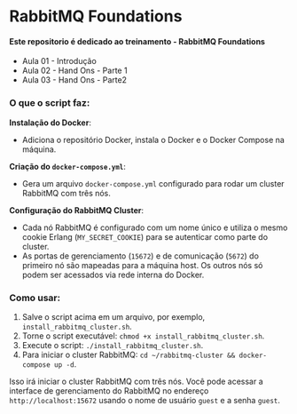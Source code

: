 # RabbitMQ Foundations
#### Este repositorio é dedicado ao treinamento - RabbitMQ Foundations
- Aula 01 - Introdução
- Aula 02 - Hand Ons - Parte 1
- Aula 03 - Hand Ons - Parte2

### O que o script faz:

**Instalação do Docker**: 
- Adiciona o repositório Docker, instala o Docker e o Docker Compose na máquina.

**Criação do `docker-compose.yml`**:
- Gera um arquivo `docker-compose.yml` configurado para rodar um cluster RabbitMQ com três nós.

**Configuração do RabbitMQ Cluster**:
- Cada nó RabbitMQ é configurado com um nome único e utiliza o mesmo cookie Erlang (`MY_SECRET_COOKIE`) para se autenticar como parte do cluster.
- As portas de gerenciamento (`15672`) e de comunicação (`5672`) do primeiro nó são mapeadas para a máquina host. Os outros nós só podem ser acessados via rede interna do Docker.

### Como usar:

1. Salve o script acima em um arquivo, por exemplo, `install_rabbitmq_cluster.sh`.
2. Torne o script executável: `chmod +x install_rabbitmq_cluster.sh`.
3. Execute o script: `./install_rabbitmq_cluster.sh`.
4. Para iniciar o cluster RabbitMQ: `cd ~/rabbitmq-cluster && docker-compose up -d`.

Isso irá iniciar o cluster RabbitMQ com três nós. Você pode acessar a interface de gerenciamento do RabbitMQ no endereço `http://localhost:15672` usando o nome de usuário `guest` e a senha `guest`.
